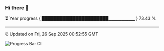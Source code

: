 ### Hi there 👋

⏳ Year progress { ██████████████████████▁▁▁▁▁▁▁▁ } 73.43 %

---

⏰ Updated on Fri, 26 Sep 2025 00:52:55 GMT

![Progress Bar CI](https://github.com/Shyam-Makwana/GitHub-Actions-Demo/workflows/Progress%20Bar%20CI/badge.svg)
